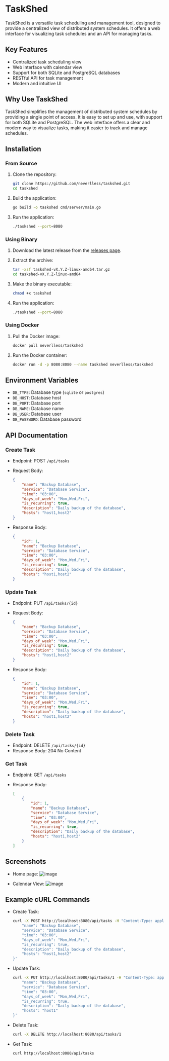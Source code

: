 # TaskShed

TaskShed is a versatile task scheduling and management tool, designed to provide a centralized view of distributed system schedules. It offers a web interface for visualizing task schedules and an API for managing tasks.

## Key Features

- Centralized task scheduling view
- Web interface with calendar view
- Support for both SQLite and PostgreSQL databases
- RESTful API for task management
- Modern and intuitive UI

## Why Use TaskShed

TaskShed simplifies the management of distributed system schedules by providing a single point of access. It is easy to set up and use, with support for both SQLite and PostgreSQL. The web interface offers a clear and modern way to visualize tasks, making it easier to track and manage schedules.

## Installation

### From Source

1. Clone the repository:

    ```sh
    git clone https://github.com/neverlless/taskshed.git
    cd taskshed
    ```

2. Build the application:

    ```sh
    go build -o taskshed cmd/server/main.go
    ```

3. Run the application:

    ```sh
    ./taskshed --port=8080
    ```

### Using Binary

1. Download the latest release from the [releases page](https://github.com/neverlless/taskshed/releases).
2. Extract the archive:

    ```sh
    tar -xzf taskshed-vX.Y.Z-linux-amd64.tar.gz
    cd taskshed-vX.Y.Z-linux-amd64
    ```

3. Make the binary executable:

    ```sh
    chmod +x taskshed
    ```

4. Run the application:

    ```sh
    ./taskshed --port=8080
    ```

### Using Docker

1. Pull the Docker image:

    ```sh
    docker pull neverlless/taskshed
    ```

2. Run the Docker container:

    ```sh
    docker run -d -p 8080:8080 --name taskshed neverlless/taskshed
    ```

## Environment Variables

- `DB_TYPE`: Database type (`sqlite` or `postgres`)
- `DB_HOST`: Database host
- `DB_PORT`: Database port
- `DB_NAME`: Database name
- `DB_USER`: Database user
- `DB_PASSWORD`: Database password

## API Documentation

### Create Task

- Endpoint: POST `/api/tasks`
- Request Body:

    ```json
    {
        "name": "Backup Database",
        "service": "Database Service",
        "time": "03:00",
        "days_of_week": "Mon,Wed,Fri",
        "is_recurring": true,
        "description": "Daily backup of the database",
        "hosts": "host1,host2"
    }
    ```

- Response Body:

    ```json
    {
        "id": 1,
        "name": "Backup Database",
        "service": "Database Service",
        "time": "03:00",
        "days_of_week": "Mon,Wed,Fri",
        "is_recurring": true,
        "description": "Daily backup of the database",
        "hosts": "host1,host2"
    }
    ```

### Update Task

- Endpoint: PUT `/api/tasks/{id}`
- Request Body:

    ```json
    {
        "name": "Backup Database",
        "service": "Database Service",
        "time": "03:00",
        "days_of_week": "Mon,Wed,Fri",
        "is_recurring": true,
        "description": "Daily backup of the database",
        "hosts": "host1,host2"
    }
    ```

- Response Body:

    ```json
    {
        "id": 1,
        "name": "Backup Database",
        "service": "Database Service",
        "time": "03:00",
        "days_of_week": "Mon,Wed,Fri",
        "is_recurring": true,
        "description": "Daily backup of the database",
        "hosts": "host1,host2"
    }
    ```

### Delete Task

- Endpoint: DELETE `/api/tasks/{id}`
- Response Body: 204 No Content

### Get Task

- Endpoint: GET `/api/tasks`
- Response Body:

    ```json
    [
        {
            "id": 1,
            "name": "Backup Database",
            "service": "Database Service",
            "time": "03:00",
            "days_of_week": "Mon,Wed,Fri",
            "is_recurring": true,
            "description": "Daily backup of the database",
            "hosts": "host1,host2"
        }
    ]
    ```

## Screenshots

- Home page: ![image](https://github.com/neverlless/taskshed/assets/104908866/b0704a20-f354-454b-859c-33dc72966e22)

- Calendar View: ![image](https://github.com/neverlless/taskshed/assets/104908866/92d44ee0-37a6-4c8d-a9a3-58d27e246352)

## Example cURL Commands

- Create Task:

    ```sh
    curl -X POST http://localhost:8080/api/tasks -H "Content-Type: application/json" -d '{
        "name": "Backup Database",
        "service": "Database Service",
        "time": "03:00",
        "days_of_week": "Mon,Wed,Fri",
        "is_recurring": true,
        "description": "Daily backup of the database",
        "hosts": "host1,host2"
    }'
    ```

- Update Task:

    ```sh
    curl -X PUT http://localhost:8080/api/tasks/1 -H "Content-Type: application/json" -d '{
        "name": "Backup Database",
        "service": "Database Service",
        "time": "03:00",
        "days_of_week": "Mon,Wed,Fri",
        "is_recurring": true,
        "description": "Daily backup of the database",
        "hosts": "host1"
    }'
    ```

- Delete Task:

    ```sh
    curl -X DELETE http://localhost:8080/api/tasks/1
    ```

- Get Task:

    ```sh
    curl http://localhost:8080/api/tasks
    ```
